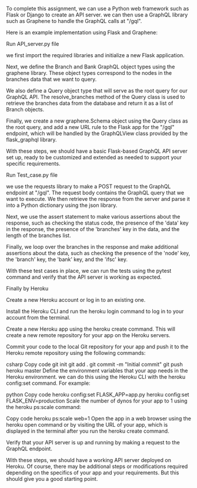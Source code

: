 To complete this assignment, we can use a Python web framework such as Flask or Django to create an API server. we can then use a GraphQL library such as Graphene to handle the GraphQL calls at "/gql".

Here is an example implementation using Flask and Graphene:

Run API_server.py file

 we first import the required libraries and initialize a new Flask application.

Next, we define the Branch and Bank GraphQL object types using the graphene library. These object types correspond to the nodes in the branches data that we want to query.

We also define a Query object type that will serve as the root query for our GraphQL API. The resolve_branches method of the Query class is used to retrieve the branches data from the database and return it as a list of Branch objects.

Finally, we create a new graphene.Schema object using the Query class as the root query, and add a new URL rule to the Flask app for the "/gql" endpoint, which will be handled by the GraphQLView class provided by the flask_graphql library.

With these steps, we should have a basic Flask-based GraphQL API server set up, ready to be customized and extended as needed to support your specific requirements.

Run Test_case.py file

we use the requests library to make a POST request to the GraphQL endpoint at "/gql". The request body contains the GraphQL query that we want to execute. We then retrieve the response from the server and parse it into a Python dictionary using the json library.

Next, we use the assert statement to make various assertions about the response, such as checking the status code, the presence of the 'data' key in the response, the presence of the 'branches' key in the data, and the length of the branches list.

Finally, we loop over the branches in the response and make additional assertions about the data, such as checking the presence of the 'node' key, the 'branch' key, the 'bank' key, and the 'ifsc' key.

With these test cases in place, we can run the tests using the pytest command and verify that the API server is working as expected.

Finally by Heroku

Create a new Heroku account or log in to an existing one.

Install the Heroku CLI and run the heroku login command to log in to your account from the terminal.

Create a new Heroku app using the heroku create command. This will create a new remote repository for your app on the Heroku servers.

Commit your code to the local Git repository for your app and push it to the Heroku remote repository using the following commands:

csharp
Copy code
git init
git add .
git commit -m "Initial commit"
git push heroku master
Define the environment variables that your app needs in the Heroku environment. we can do this using the Heroku CLI with the heroku config:set command. For example:

python
Copy code
heroku config:set FLASK_APP=app.py
heroku config:set FLASK_ENV=production
Scale the number of dynos for your app to 1 using the heroku ps:scale command:

Copy code
heroku ps:scale web=1
Open the app in a web browser using the heroku open command or by visiting the URL of your app, which is displayed in the terminal after you run the heroku create command.

Verify that your API server is up and running by making a request to the GraphQL endpoint.

With these steps, we should have a working API server deployed on Heroku. Of course, there may be additional steps or modifications required depending on the specifics of your app and your requirements. But this should give you a good starting point.
